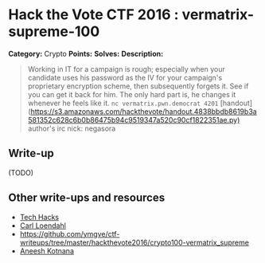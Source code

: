 # Hack the Vote CTF 2016 : vermatrix-supreme-100

**Category:** Crypto
**Points:**
**Solves:**
**Description:**

> Working in IT for a campaign is rough; especially when your candidate uses his password as the IV for your campaign's proprietary encryption scheme, then subsequently forgets it. See if you can get it back for him. The only hard part is, he changes it whenever he feels like it.  `nc vermatrix.pwn.democrat 4201`    [handout](<https://s3.amazonaws.com/hackthevote/handout.4838bbdb8619b3a581352c628c6b0b86475b94c9519347a520c90cf1822351ae.py)>    author's irc nick: negasora


## Write-up

(TODO)

## Other write-ups and resources

* [Tech Hacks](https://nacayoshi00.wordpress.com/2016/11/07/hack-the-vote-ctf-writeup/)
* [Carl Loendahl](https://github.com/grocid/CTF/tree/master/Hack%20the%20vote/2016#vermatrix-supreme-100-p)
* https://github.com/ymgve/ctf-writeups/tree/master/hackthevote2016/crypto100-vermatrix_supreme
* [Aneesh Kotnana](https://github.com/Alaska47/HackTheVote-2016-Writeups/tree/master/crypto/100-Vermatrix-Supreme)
